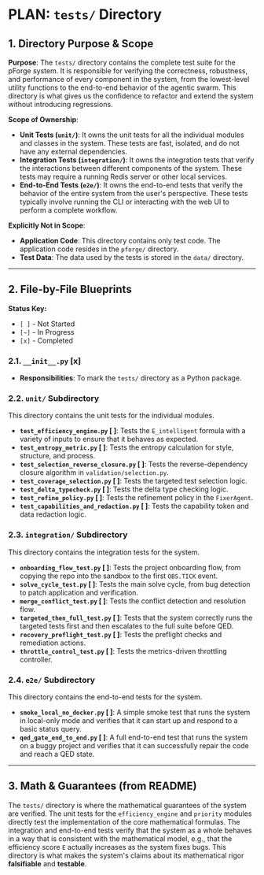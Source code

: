 # PLAN: `tests/` Directory

## 1. Directory Purpose & Scope

**Purpose**: The `tests/` directory contains the complete test suite for the pForge system. It is responsible for verifying the correctness, robustness, and performance of every component in the system, from the lowest-level utility functions to the end-to-end behavior of the agentic swarm. This directory is what gives us the confidence to refactor and extend the system without introducing regressions.

**Scope of Ownership**:

*   **Unit Tests (`unit/`)**: It owns the unit tests for all the individual modules and classes in the system. These tests are fast, isolated, and do not have any external dependencies.
*   **Integration Tests (`integration/`)**: It owns the integration tests that verify the interactions between different components of the system. These tests may require a running Redis server or other local services.
*   **End-to-End Tests (`e2e/`)**: It owns the end-to-end tests that verify the behavior of the entire system from the user's perspective. These tests typically involve running the CLI or interacting with the web UI to perform a complete workflow.

**Explicitly Not in Scope**:

*   **Application Code**: This directory contains only test code. The application code resides in the `pforge/` directory.
*   **Test Data**: The data used by the tests is stored in the `data/` directory.

---

## 2. File-by-File Blueprints

**Status Key:**
*   `[ ]` - Not Started
*   `[~]` - In Progress
*   `[x]` - Completed

### 2.1. `__init__.py` [x]

*   **Responsibilities**: To mark the `tests/` directory as a Python package.

### 2.2. `unit/` Subdirectory

This directory contains the unit tests for the individual modules.

*   **`test_efficiency_engine.py` [ ]**: Tests the `E_intelligent` formula with a variety of inputs to ensure that it behaves as expected.
*   **`test_entropy_metric.py` [ ]**: Tests the entropy calculation for style, structure, and process.
*   **`test_selection_reverse_closure.py` [ ]**: Tests the reverse-dependency closure algorithm in `validation/selection.py`.
*   **`test_coverage_selection.py` [ ]**: Tests the targeted test selection logic.
*   **`test_delta_typecheck.py` [ ]**: Tests the delta type checking logic.
*   **`test_refine_policy.py` [ ]**: Tests the refinement policy in the `FixerAgent`.
*   **`test_capabilities_and_redaction.py` [ ]**: Tests the capability token and data redaction logic.

### 2.3. `integration/` Subdirectory

This directory contains the integration tests for the system.

*   **`onboarding_flow_test.py` [ ]**: Tests the project onboarding flow, from copying the repo into the sandbox to the first `OBS.TICK` event.
*   **`solve_cycle_test.py` [ ]**: Tests the main solve cycle, from bug detection to patch application and verification.
*   **`merge_conflict_test.py` [ ]**: Tests the conflict detection and resolution flow.
*   **`targeted_then_full_test.py` [ ]**: Tests that the system correctly runs the targeted tests first and then escalates to the full suite before QED.
*   **`recovery_preflight_test.py` [ ]**: Tests the preflight checks and remediation actions.
*   **`throttle_control_test.py` [ ]**: Tests the metrics-driven throttling controller.

### 2.4. `e2e/` Subdirectory

This directory contains the end-to-end tests for the system.

*   **`smoke_local_no_docker.py` [ ]**: A simple smoke test that runs the system in local-only mode and verifies that it can start up and respond to a basic status query.
*   **`qed_gate_end_to_end.py` [ ]**: A full end-to-end test that runs the system on a buggy project and verifies that it can successfully repair the code and reach a QED state.

---

## 3. Math & Guarantees (from README)

The `tests/` directory is where the mathematical guarantees of the system are verified. The unit tests for the `efficiency_engine` and `priority` modules directly test the implementation of the core mathematical formulas. The integration and end-to-end tests verify that the system as a whole behaves in a way that is consistent with the mathematical model, e.g., that the efficiency score `E` actually increases as the system fixes bugs. This directory is what makes the system's claims about its mathematical rigor **falsifiable** and **testable**.
